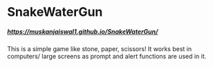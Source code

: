 # SnakeWaterGun
##### https://muskanjaiswal1.github.io/SnakeWaterGun/
This is a simple game like stone, paper, scissors!
It works best in computers/ large screens as prompt and alert functions are used in it.
